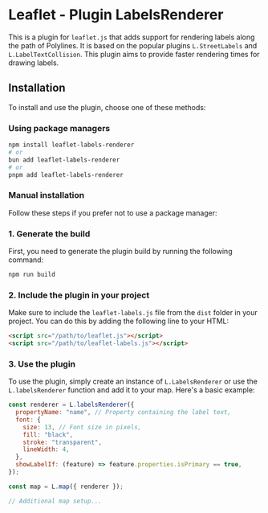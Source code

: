 # Leaflet - Plugin LabelsRenderer

This is a plugin for `leaflet.js` that adds support for rendering labels along the path of Polylines. It is based on the popular plugins `L.StreetLabels` and `L.LabelTextCollision`. This plugin aims to provide faster rendering times for drawing labels.

## Installation

To install and use the plugin, choose one of these methods:

### Using package managers

```bash
npm install leaflet-labels-renderer
# or
bun add leaflet-labels-renderer
# or
pnpm add leaflet-labels-renderer
```

### Manual installation

Follow these steps if you prefer not to use a package manager:

### 1. Generate the build

First, you need to generate the plugin build by running the following command:

```bash
npm run build
```

### 2. Include the plugin in your project

Make sure to include the `leaflet-labels.js` file from the `dist` folder in your project. You can do this by adding the following line to your HTML:

```html
<script src="/path/to/leaflet.js"></script>
<script src="/path/to/leaflet-labels.js"></script>
```

### 3. Use the plugin

To use the plugin, simply create an instance of `L.LabelsRenderer` or use the `L.labelsRenderer` function and add it to your map. Here's a basic example:

```javascript
const renderer = L.labelsRenderer({
  propertyName: "name", // Property containing the label text,
  font: {
    size: 13, // Font size in pixels,
    fill: "black",
    stroke: "transparent",
    lineWidth: 4,
  },
  showLabelIf: (feature) => feature.properties.isPrimary == true,
});

const map = L.map({ renderer });

// Additional map setup...
```
